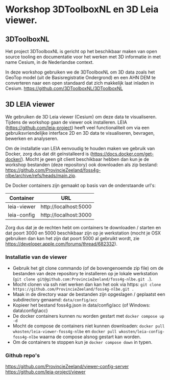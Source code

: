 # Workshop 3DToolboxNL en 3D Leia viewer.

## 3DToolboxNL
Het project 3DToolboxNL is gericht op het beschikbaar maken van open source tooling en documentatie voor het werken met 3D informatie in met name Cesium, in de Nederlandse context.

In deze workshop gebruiken we de 3DToolboxNL om 3D data zoals het GeoTop model (uit de Basisregistratie Ondergrond) en een AHN DEM te converteren naar een open standaard dat zich makkelijk laat inladen in Cesium. https://github.com/3DToolboxNL/3DToolboxNL

## 3D LEIA viewer
We gebruiken de 3D Leia viewer (Cesium) om deze data te visualiseren. Tijdens de workshop gaan de viewer ook installeren. LEIA (https://github.com/leia-project) heeft veel functionaliteit om via een gebruiksvriendelijke interface 2D en 3D data te visualiseren, bevragen, bewerken en analyseren.

Om de installatie van LEIA eenvoudig te houden maken we gebruik van Docker, zorg dus dat dit geïnstalleerd is (https://docs.docker.com/get-docker/). Mocht je geen git client beschikbaar hebben dan kun je de workshop bestanden (deze repository) ook downloaden als zip bestand: https://github.com/ProvincieZeeland/foss4g-nlbe/archive/refs/heads/main.zip. 

De Docker containers zijn gemaakt op basis van de onderstaande url's:

| Container | URL |
| ----------- | ----------- |
| leia-viewer | http://localhost:5000 |
| leia-config | http://localhost:3000 |

Zorg dus dat je de rechten hebt om containers te downloaden / starten en dat poort 3000 en 5000 beschikbaar zijn op je werkstation (mocht je OSX gebruiken dan kan het zijn dat poort 5000 al gebruikt wordt, zie https://developer.apple.com/forums/thread/682332).

### Installatie van de viewer
- Gebruik het git clone commando (of de bovengenoemde zip file) om de bestanden van deze repository te installeren op je lokale werkstation (```git clone git@github.com:ProvincieZeeland/foss4g-nlbe.git .```).
- Mocht clonen via ssh niet werken dan kan het ook via https: ```git clone https://github.com/ProvincieZeeland/foss4g-nlbe.git .```
- Maak in de directory waar de bestanden zijn opgeslagen / geplaatst een subdirectory genaamd: ```data/config/acc```
- Kopieer het bestand foss4g.json in data/config/acc (of Windows: data\config\acc)
- De docker containers kunnen nu worden gestart met ```docker compose up -d```
- Mocht de compose de containers niet kunnen downloaden: ```docker pull wkosten/leia-viewer-foss4g-nlbe``` en ```docker pull wkosten/leia-config-foss4g-nlbe``` waarna de compose alsnog gestart kan worden. 
- Om de containers te stoppen kun je ```docker compose down``` in typen.
   
### Github repo's
https://github.com/ProvincieZeeland/viewer-config-server
https://github.com/leia-project/viewer
